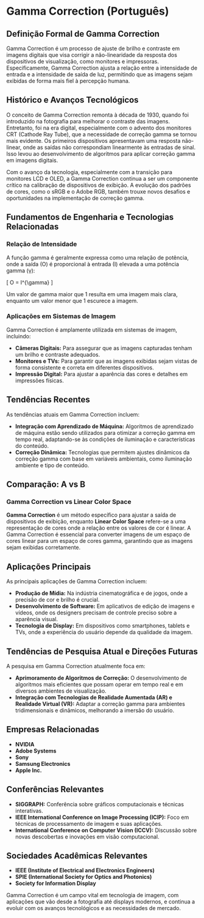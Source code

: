 # Gamma Correction (Português)

## Definição Formal de Gamma Correction

Gamma Correction é um processo de ajuste de brilho e contraste em imagens digitais que visa corrigir a não-linearidade da resposta dos dispositivos de visualização, como monitores e impressoras. Especificamente, Gamma Correction ajusta a relação entre a intensidade de entrada e a intensidade de saída de luz, permitindo que as imagens sejam exibidas de forma mais fiel à percepção humana.

## Histórico e Avanços Tecnológicos

O conceito de Gamma Correction remonta à década de 1930, quando foi introduzido na fotografia para melhorar o contraste das imagens. Entretanto, foi na era digital, especialmente com o advento dos monitores CRT (Cathode Ray Tube), que a necessidade de correção gamma se tornou mais evidente. Os primeiros dispositivos apresentavam uma resposta não-linear, onde as saídas não correspondiam linearmente às entradas de sinal. Isso levou ao desenvolvimento de algoritmos para aplicar correção gamma em imagens digitais.

Com o avanço da tecnologia, especialmente com a transição para monitores LCD e OLED, a Gamma Correction continua a ser um componente crítico na calibração de dispositivos de exibição. A evolução dos padrões de cores, como o sRGB e o Adobe RGB, também trouxe novos desafios e oportunidades na implementação de correção gamma.

## Fundamentos de Engenharia e Tecnologias Relacionadas

### Relação de Intensidade

A função gamma é geralmente expressa como uma relação de potência, onde a saída (O) é proporcional à entrada (I) elevada a uma potência gamma (γ):

\[ O = I^{\gamma} \]

Um valor de gamma maior que 1 resulta em uma imagem mais clara, enquanto um valor menor que 1 escurece a imagem.

### Aplicações em Sistemas de Imagem

Gamma Correction é amplamente utilizada em sistemas de imagem, incluindo:

- **Câmeras Digitais:** Para assegurar que as imagens capturadas tenham um brilho e contraste adequados.
- **Monitores e TVs:** Para garantir que as imagens exibidas sejam vistas de forma consistente e correta em diferentes dispositivos.
- **Impressão Digital:** Para ajustar a aparência das cores e detalhes em impressões físicas.

## Tendências Recentes

As tendências atuais em Gamma Correction incluem:

- **Integração com Aprendizado de Máquina:** Algoritmos de aprendizado de máquina estão sendo utilizados para otimizar a correção gamma em tempo real, adaptando-se às condições de iluminação e características do conteúdo.
- **Correção Dinâmica:** Tecnologias que permitem ajustes dinâmicos da correção gamma com base em variáveis ambientais, como iluminação ambiente e tipo de conteúdo.

## Comparação: A vs B

### Gamma Correction vs Linear Color Space

**Gamma Correction** é um método específico para ajustar a saída de dispositivos de exibição, enquanto **Linear Color Space** refere-se a uma representação de cores onde a relação entre os valores de cor é linear. A Gamma Correction é essencial para converter imagens de um espaço de cores linear para um espaço de cores gamma, garantindo que as imagens sejam exibidas corretamente.

## Aplicações Principais

As principais aplicações de Gamma Correction incluem:

- **Produção de Mídia:** Na indústria cinematográfica e de jogos, onde a precisão de cor e brilho é crucial.
- **Desenvolvimento de Software:** Em aplicativos de edição de imagens e vídeos, onde os designers precisam de controle preciso sobre a aparência visual.
- **Tecnologia de Display:** Em dispositivos como smartphones, tablets e TVs, onde a experiência do usuário depende da qualidade da imagem.

## Tendências de Pesquisa Atual e Direções Futuras

A pesquisa em Gamma Correction atualmente foca em:

- **Aprimoramento de Algoritmos de Correção:** O desenvolvimento de algoritmos mais eficientes que possam operar em tempo real e em diversos ambientes de visualização.
- **Integração com Tecnologias de Realidade Aumentada (AR) e Realidade Virtual (VR):** Adaptar a correção gamma para ambientes tridimensionais e dinâmicos, melhorando a imersão do usuário.

## Empresas Relacionadas

- **NVIDIA**
- **Adobe Systems**
- **Sony**
- **Samsung Electronics**
- **Apple Inc.**

## Conferências Relevantes

- **SIGGRAPH:** Conferência sobre gráficos computacionais e técnicas interativas.
- **IEEE International Conference on Image Processing (ICIP):** Foco em técnicas de processamento de imagem e suas aplicações.
- **International Conference on Computer Vision (ICCV):** Discussão sobre novas descobertas e inovações em visão computacional.

## Sociedades Acadêmicas Relevantes

- **IEEE (Institute of Electrical and Electronics Engineers)**
- **SPIE (International Society for Optics and Photonics)**
- **Society for Information Display**

Gamma Correction é um campo vital em tecnologia de imagem, com aplicações que vão desde a fotografia até displays modernos, e continua a evoluir com os avanços tecnológicos e as necessidades de mercado.